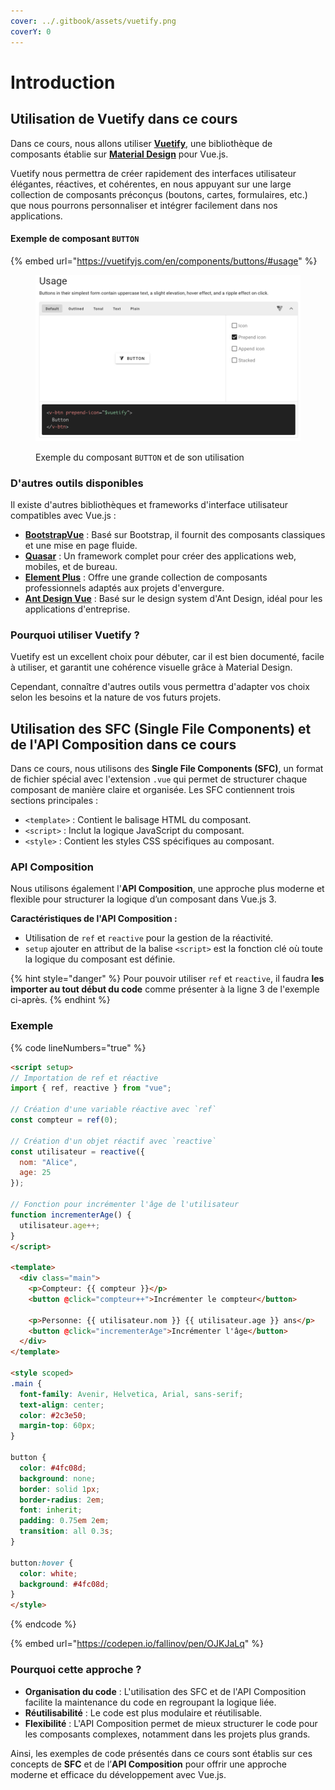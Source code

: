 ```yaml
---
cover: ../.gitbook/assets/vuetify.png
coverY: 0
---
```


# Introduction

## **Utilisation de Vuetify dans ce cours**

Dans ce cours, nous allons utiliser [**Vuetify**](https://vuetifyjs.com/), une bibliothèque de composants établie sur [**Material Design**](https://material.io/design) pour Vue.js.&#x20;

Vuetify nous permettra de créer rapidement des interfaces utilisateur élégantes, réactives, et cohérentes, en nous appuyant sur une large collection de composants préconçus (boutons, cartes, formulaires, etc.) que nous pourrons personnaliser et intégrer facilement dans nos applications.

#### Exemple de composant `BUTTON`

{% embed url="https://vuetifyjs.com/en/components/buttons/#usage" %}

<div data-full-width="false">

<figure><img src="../.gitbook/assets/Screenshot 2024-09-24 at 11.36.48.png" alt=""><figcaption><p>Exemple du composant <code>BUTTON</code> et de son utilisation</p></figcaption></figure>

</div>

### **D'autres outils disponibles**

Il existe d'autres bibliothèques et frameworks d'interface utilisateur compatibles avec Vue.js :

* [**BootstrapVue**](https://bootstrap-vue.org/) : Basé sur Bootstrap, il fournit des composants classiques et une mise en page fluide.
* [**Quasar**](https://quasar.dev/) : Un framework complet pour créer des applications web, mobiles, et de bureau.
* [**Element Plus**](https://element-plus.org/) : Offre une grande collection de composants professionnels adaptés aux projets d'envergure.
* [**Ant Design Vue**](https://www.antdv.com/) : Basé sur le design system d'Ant Design, idéal pour les applications d'entreprise.

### **Pourquoi utiliser Vuetify ?**

Vuetify est un excellent choix pour débuter, car il est bien documenté, facile à utiliser, et garantit une cohérence visuelle grâce à Material Design.

Cependant, connaître d'autres outils vous permettra d'adapter vos choix selon les besoins et la nature de vos futurs projets.

## **Utilisation des SFC (Single File Components) et de l'API Composition dans ce cours**

Dans ce cours, nous utilisons des **Single File Components (SFC)**, un format de fichier spécial avec l'extension `.vue` qui permet de structurer chaque composant de manière claire et organisée. Les SFC contiennent trois sections principales :

* `<template>` : Contient le balisage HTML du composant.
* `<script>` : Inclut la logique JavaScript du composant.
* `<style>` : Contient les styles CSS spécifiques au composant.

### **API Composition**

Nous utilisons également l'**API Composition**, une approche plus moderne et flexible pour structurer la logique d’un composant dans Vue.js 3.&#x20;

**Caractéristiques de l'API Composition :**

* Utilisation de `ref` et `reactive` pour la gestion de la réactivité.
* `setup` ajouter en attribut de la balise `<script>` est la fonction clé où toute la logique du composant est définie.

{% hint style="danger" %}
Pour pouvoir utiliser `ref` et `reactive`, il faudra **les importer au tout début du code** comme présenter à la ligne 3 de l'exemple ci-après.
{% endhint %}

### **Exemple**

{% code lineNumbers="true" %}
```html
<script setup>
// Importation de ref et réactive 
import { ref, reactive } from "vue";

// Création d'une variable réactive avec `ref`
const compteur = ref(0);

// Création d'un objet réactif avec `reactive`
const utilisateur = reactive({
  nom: "Alice",
  age: 25
});

// Fonction pour incrémenter l'âge de l'utilisateur
function incrementerAge() {
  utilisateur.age++;
}
</script>

<template>
  <div class="main">
    <p>Compteur: {{ compteur }}</p>
    <button @click="compteur++">Incrémenter le compteur</button>

    <p>Personne: {{ utilisateur.nom }} {{ utilisateur.age }} ans</p>
    <button @click="incrementerAge">Incrémenter l'âge</button>
  </div>
</template>

<style scoped>
.main {
  font-family: Avenir, Helvetica, Arial, sans-serif;
  text-align: center;
  color: #2c3e50;
  margin-top: 60px;
}

button {
  color: #4fc08d;
  background: none;
  border: solid 1px;
  border-radius: 2em;
  font: inherit;
  padding: 0.75em 2em;
  transition: all 0.3s;
}

button:hover {
  color: white;
  background: #4fc08d;
}
</style>
```
{% endcode %}

{% embed url="https://codepen.io/fallinov/pen/OJKJaLq" %}

### **Pourquoi cette approche ?**

* **Organisation du code** : L'utilisation des SFC et de l'API Composition facilite la maintenance du code en regroupant la logique liée.
* **Réutilisabilité** : Le code est plus modulaire et réutilisable.
* **Flexibilité** : L'API Composition permet de mieux structurer le code pour les composants complexes, notamment dans les projets plus grands.

Ainsi, les exemples de code présentés dans ce cours sont établis sur ces concepts de **SFC** et de l’**API Composition** pour offrir une approche moderne et efficace du développement avec Vue.js.

